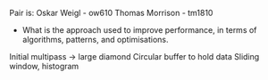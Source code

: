 Pair is:
Oskar Weigl - ow610
Thomas Morrison - tm1810

- What is the approach used to improve performance, in
  terms of algorithms, patterns, and optimisations.

Initial multipass -> large diamond
Circular buffer to hold data
Sliding window, histogram